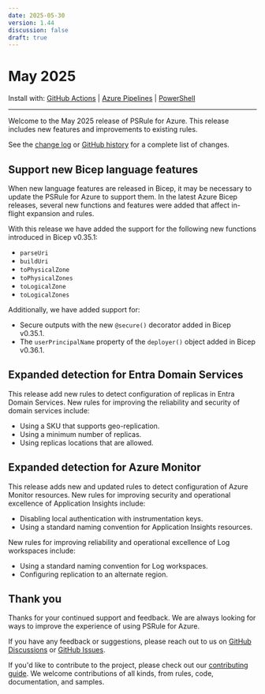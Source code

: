 ```yaml
---
date: 2025-05-30
version: 1.44
discussion: false
draft: true
---
```


# May 2025

Install with: [GitHub Actions](../install.md#with-github-actions) | [Azure Pipelines](../install.md#with-azure-pipelines) | [PowerShell](../install.md#with-powershell)

---

Welcome to the May 2025 release of PSRule for Azure.
This release includes new features and improvements to existing rules.

See the [change log][6] or [GitHub history][7] for a complete list of changes.

## Support new Bicep language features

When new language features are released in Bicep, it may be necessary to update the PSRule for Azure to support them.
In the latest Azure Bicep releases, several new functions and features were added that affect in-flight expansion and rules.

With this release we have added the support for the following new functions introduced in Bicep v0.35.1:

- `parseUri`
- `buildUri`
- `toPhysicalZone`
- `toPhysicalZones`
- `toLogicalZone`
- `toLogicalZones`

Additionally, we have added support for:

- Secure outputs with the new `@secure()` decorator added in Bicep v0.35.1.
- The `userPrincipalName` property of the `deployer()` object added in Bicep v0.36.1.

## Expanded detection for Entra Domain Services

This release add new rules to detect configuration of replicas in Entra Domain Services.
New rules for improving the reliability and security of domain services include:

- Using a SKU that supports geo-replication.
- Using a minimum number of replicas.
- Using replicas locations that are allowed.

## Expanded detection for Azure Monitor

This release adds new and updated rules to detect configuration of Azure Monitor resources.
New rules for improving security and operational excellence of Application Insights include:

- Disabling local authentication with instrumentation keys.
- Using a standard naming convention for Application Insights resources.

New rules for improving reliability and operational excellence of Log workspaces include:

- Using a standard naming convention for Log workspaces.
- Configuring replication to an alternate region.

## Thank you

Thanks for your continued support and feedback.
We are always looking for ways to improve the experience of using PSRule for Azure.

If you have any feedback or suggestions, please reach out to us on [GitHub Discussions][3] or [GitHub Issues][4].

If you'd like to contribute to the project, please check out our [contributing guide][5].
We welcome contributions of all kinds, from rules, code, documentation, and samples.

  [3]: https://github.com/Azure/PSRule.Rules.Azure/discussions
  [4]: https://github.com/Azure/PSRule.Rules.Azure/issues
  [5]: ../license-contributing/get-started-contributing.md
  [6]: ../changelog.md#v1440
  [7]: https://github.com/Azure/PSRule.Rules.Azure/compare/v1.43.0...v1.44.0
